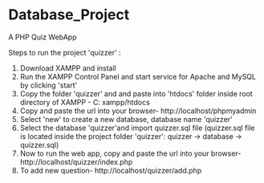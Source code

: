 # Database_Project
A PHP Quiz WebApp

Steps to run the project 'quizzer' :

1. Download XAMPP and install
2. Run the XAMPP Control Panel and start service for Apache and MySQL by clicking 'start'
3. Copy the folder 'quizzer' and and paste into 'htdocs' folder inside root directory of XAMPP - C: xampp/htdocs
4. Copy and paste the url into your browser-
   http://localhost/phpmyadmin
5. Select 'new' to create a new database, database name 'quizzer'
6. Select the database 'quizzer'and import quizzer.sql file (quizzer.sql file is located inside the project folder 'quizzer': quizzer -> database -> quizzer.sql)
7. Now to run the web app, copy and paste the url into your browser-
   http://localhost/quizzer/index.php
8. To add new question-
   http://localhost/quizzer/add.php
